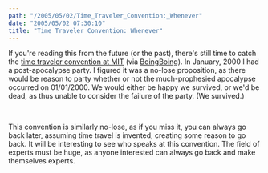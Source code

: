 ```yaml
---
path: "/2005/05/02/Time_Traveler_Convention:_Whenever" 
date: "2005/05/02 07:30:10" 
title: "Time Traveler Convention: Whenever" 
---
```

<p>If you're reading this from the future (or the past), there's still time to catch the <a href="http://web.mit.edu/adorai/timetraveler/">time traveler convention at MIT</a> (via <a href="http://www.boingboing.net/2005/05/01/time_traveler_conven.html">BoingBoing</a>). In January, 2000 I had a post-apocalypse party. I figured it was a no-lose proposition, as there would be reason to party whether or not the much-prophesied apocalypse occurred on 01/01/2000. We would either be happy we survived, or we'd be dead, as thus unable to consider the failure of the party. (We survived.)</p><br><p>This convention is similarly no-lose, as if you miss it, you can always go back later, assuming time travel is invented, creating some reason to go back. It will be interesting to see who speaks at this convention. The field of experts must be huge, as anyone interested can always go back and make themselves experts.</p>